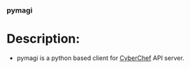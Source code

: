### pymagi 

# Description:
- pymagi is a python based client for <a href="https://github.com/gchq/CyberChef-server">CyberChef</a> API server.
